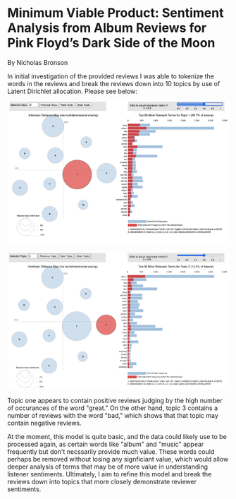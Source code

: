 # Minimum Viable Product: Sentiment Analysis from Album Reviews for Pink Floyd’s Dark Side of the Moon

By Nicholas Bronson

In initial investigation of the provided reviews I was able to tokenize the words in the reviews and break the reviews down into 10 topics by use of Latent Dirichlet allocation. Please see below:

![Topic_1](https://github.com/bronsonnh/Bronson_Unsupervised_Learning/blob/main/LDA_topic_1.png)

![Topic_3](https://github.com/bronsonnh/Bronson_Unsupervised_Learning/blob/main/LDA_topic_3.png)


Topic one appears to contain positive reviews judging by the high number of occurances of the word "great." On the other hand, topic 3 contains a number of reviews with the word "bad," which shows that that topic may contain negative reviews. 

At the moment, this model is quite basic, and the data could likely use to be processed again, as certain words like "album" and "music" appear frequently but don't necssarily provide much value. These words could perhaps be removed without losing any signficiant value, which would allow deeper analysis of terms that may be of more value in understanding listener sentiments. Ultimately, I aim to refine this model and break the reviews down into topics that more closely demonstrate reviewer sentiments. 
